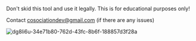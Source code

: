 Don't skid this tool and use it legally. This is for educational purposes only!

Contact cosociationdev@gmail.com (if there are any issues)

![dg8li6u-34e71b80-762d-43fc-8b6f-188857d3f28a](https://github.com/user-attachments/assets/7daa26ab-22bf-40b3-93a0-99e13a47a323)
